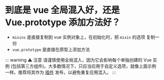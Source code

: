 # 到底是 vue 全局混入好，还是 Vue.prototype 添加方法好？

<article-info/>

- `mixins` 是直接复制到 vue 实例对象上，在初始化时，把 `mixin` 的选项 复制一份
- `vue.prototype` 是直接在原型上添加方法

::: warning ⚠️ 注意
请谨慎使用全局混入，因为它会影响每个单独创建的 Vue 实例 (包括第三方组件)。大多数情况下，只应当应用于自定义选项，就像上面示例一样。推荐将其作为 [插件](https://cn.vuejs.org/v2/guide/plugins.html) 发布，以避免重复应用混入。
:::
